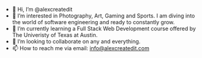 - 👋 Hi, I’m @alexcreatedit
- 👀 I’m interested in Photography, Art, Gaming and Sports. I am diving into the world of software engineering and ready to constantly grow.
- 🌱 I’m currently learning a Full Stack Web Development course offered by The Univeristy of Texas at Austin.
- 💞️ I’m looking to collaborate on any and everything. 
- 📫 How to reach me via email: info@alexcreatedit.com 

<!---
alexcreatedit/alexcreatedit is a ✨ special ✨ repository because its `README.md` (this file) appears on your GitHub profile.
You can click the Preview link to take a look at your changes.
--->
